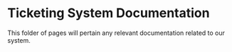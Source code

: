# Ticketing System Documentation
This folder of pages will pertain any relevant documentation related to our system.






